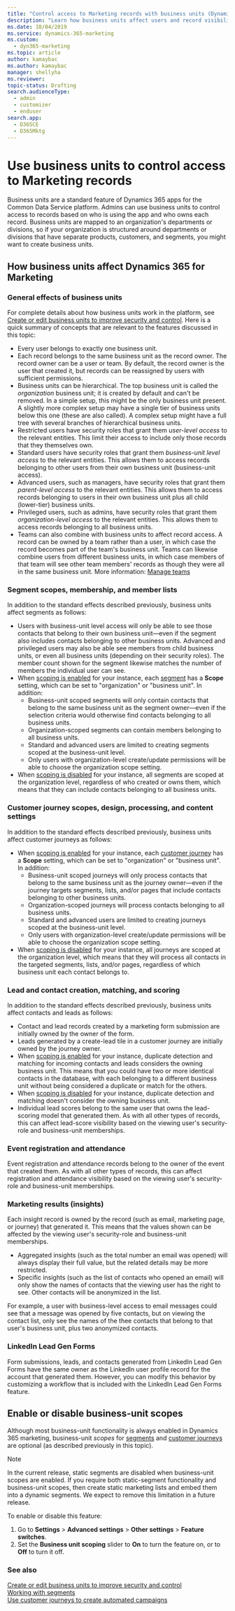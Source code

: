 ```yaml
---
title: "Control access to Marketing records with business units (Dynamics 365 Marketing) | Microsoft Docs "
description: "Learn how business units affect users and record visibility in Dynamics 365 Marketing"
ms.date: 10/04/2019
ms.service: dynamics-365-marketing
ms.custom: 
  - dyn365-marketing
ms.topic: article
author: kamaybac
ms.author: kamaybac
manager: shellyha
ms.reviewer:
topic-status: Drafting
search.audienceType: 
  - admin
  - customizer
  - enduser
search.app: 
  - D365CE
  - D365Mktg
---
```


# Use business units to control access to Marketing records

Business units are a standard feature of Dynamics 365 apps for the Common Data Service platform. Admins can use business units to control access to records based on who is using the app and who owns each record. Business units are mapped to an organization's departments or divisions, so if your organization is structured around departments or divisions that have separate products, customers, and segments, you might want to create business units.

## How business units affect Dynamics 365 for Marketing

### General effects of business units

For complete details about how business units work in the platform, see [Create or edit business units to improve security and control](../admin/create-edit-business-units.md). Here is a quick summary of concepts that are relevant to the features discussed in this topic:

- Every user belongs to exactly one business unit.
- Each record belongs to the same business unit as the record owner. The record owner can be a user or team. By default, the record owner is the user that created it, but records can be reassigned by users with sufficient permissions.
- Business units can be hierarchical. The top business unit is called the _organization_ business unit; it is created by default and can't be removed. In a simple setup, this might be the only business unit present. A slightly more complex setup may have a single tier of business units below this one (these are also called). A complex setup might have a full tree with several branches of hierarchical business units.
- Restricted users have security roles that grant them _user-level access_ to the relevant entities. This limit their access to include only those records that they themselves own.
- Standard users have security roles that grant them _business-unit level access_ to the relevant entities. This allows them to access records belonging to other users from their own business unit (business-unit access).
- Advanced users, such as managers, have security roles that grant them _parent-level access_ to the relevant entities. This allows them to access records belonging to users in their own business unit plus all child (lower-tier) business units.
- Privileged users, such as admins, have security roles that grant them _organization-level access_ to the relevant entities. This allows them to access records belonging to all business units.
- Teams can also combine with business units to affect record access. A record can be owned by a team rather than a user, in which case the record becomes part of the team's business unit. Teams can likewise combine users from different business units, in which case members of that team will see other team members' records as though they were all in the same business unit. More information: [Manage teams](../admin/manage-teams.md)

<a name="segment-scopes"></a>

### Segment scopes, membership, and member lists

In addition to the standard effects described previously, business units affect segments as follows:

- Users with business-unit level access will only be able to see those contacts that belong to their own business unit&mdash;even if the segment also includes contacts belonging to other business units. Advanced and privileged users may also be able see members from child business units, or even all business units (depending on their security roles). The member count shown for the segment likewise matches the number of members the individual user can see.
- When [scoping is enabled](#enable-bu-scopes) for your instance, each [segment](segmentation-lists-subscriptions.md) has a **Scope** setting, which can be set to "organization" or "business unit". In addition:
  - Business-unit scoped segments will only contain contacts that belong to the same business unit as the segment owner&mdash;even if the selection criteria would otherwise find contacts belonging to all business units.
  - Organization-scoped segments can contain members belonging to all business units.
  - Standard and advanced users are limited to creating segments scoped at the business-unit level.
  - Only users with organization-level create/update permissions will be able to choose the organization scope setting.
- When [scoping is disabled](#enable-bu-scopes) for your instance, all segments are scoped at the organization level, regardless of who created or owns them, which means that they can include contacts belonging to all business units.

<a name="journey-scopes"></a>

### Customer journey scopes, design, processing, and content settings

In addition to the standard effects described previously, business units affect customer journeys as follows:

- When [scoping is enabled](#enable-bu-scopes) for your instance, each [customer journey](customer-journeys-create-automated-campaigns.md) has a **Scope** setting, which can be set to "organization" or "business unit". In addition:
  - Business-unit scoped journeys will only process contacts that belong to the same business unit as the journey owner&mdash;even if the journey targets segments, lists, and/or pages that include contacts belonging to other business units.
  - Organization-scoped journeys will process contacts belonging to all business units.
  - Standard and advanced users are limited to creating journeys scoped at the business-unit level.
  - Only users with organization-level create/update permissions will be able to choose the organization scope setting.
- When [scoping is disabled](#enable-bu-scopes) for your instance, all journeys are scoped at the organization level, which means that they will process all contacts in the targeted segments, lists, and/or pages, regardless of which business unit each contact belongs to.

### Lead and contact creation, matching, and scoring

In addition to the standard effects described previously, business units affect contacts and leads as follows:

- Contact and lead records created by a marketing form submission are initially owned by the owner of the form.
- Leads generated by a create-lead tile in a customer journey are initially owned by the journey owner.
- When [scoping is enabled](#enable-bu-scopes) for your instance, duplicate detection and matching for incoming contacts and leads considers the owning business unit. This means that you could have two or more identical contacts in the database, with each belonging to a different business unit without being considered a duplicate or match for the others.
- When [scoping is disabled](#enable-bu-scopes) for your instance, duplicate detection and matching doesn't consider the owning business unit.
- Individual lead scores belong to the same user that owns the lead-scoring model that generated them. As with all other types of records, this can affect lead-score visibility based on the viewing user's security-role and business-unit memberships.

### Event registration and attendance

Event registration and attendance records belong to the owner of the event that created them. As with all other types of records, this can affect registration and attendance visibility based on the viewing user's security-role and business-unit memberships.

### Marketing results (insights)

Each insight record is owned by the record (such as email, marketing page, or journey) that generated it. This means that the values shown can be affected by the viewing user's security-role and business-unit memberships.

- Aggregated insights (such as the total number an email was opened) will always display their full value, but the related details may be more restricted.
- Specific insights (such as the list of contacts who opened an email) will only show the names of contacts that the viewing user has the right to see. Other contacts will be anonymized in the list.

For example, a user with business-level access to email messages could see that a message was opened by five contacts, but on viewing the contact list, only see the names of the thee contacts that belong to that user's business unit, plus two anonymized contacts.

### LinkedIn Lead Gen Forms

Form submissions, leads, and contacts generated from LinkedIn Lead Gen Forms have the same owner as the LinkedIn user profile record for the account that generated them. However, you can modify this behavior by customizing a workflow that is included with the LinkedIn Lead Gen Forms feature.

<a name="enable-bu-scopes"></a>

## Enable or disable business-unit scopes

Although most business-unit functionality is always enabled in Dynamics 365 marketing, business-unit *scopes* for [segments](#segment-scopes) and [customer journeys](#journey-scopes) are optional (as described previously in this topic). 

> [!NOTE]
> In the current release, static segments are disabled when business-unit scopes are enabled. If you require both static-segment functionality and business-unit scopes, then create static marketing lists and embed them into a dynamic segments. We expect to remove this limitation in a future release.

To enable or disable this feature:

1. Go to **Settings** > **Advanced settings** > **Other settings** > **Feature switches**.
1. Set the **Business unit scoping** slider to **On** to turn the feature on, or to **Off** to turn it off.



### See also

[Create or edit business units to improve security and control](../admin/create-edit-business-units.md)  
[Working with segments](segmentation-lists-subscriptions.md)  
[Use customer journeys to create automated campaigns](customer-journeys-create-automated-campaigns.md)  
